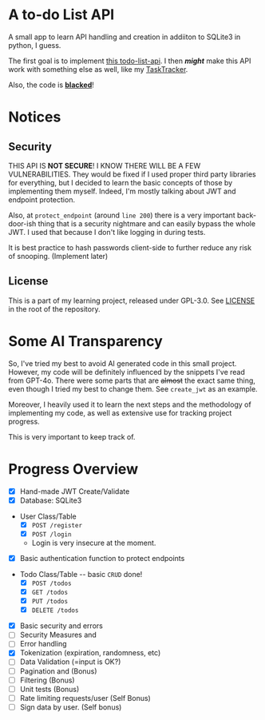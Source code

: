 # A to-do List API

A small app to learn API handling and creation in addiiton to SQLite3 in python, I guess.

The first goal is to implement [this todo-list-api](https://roadmap.sh/projects/todo-list-api).
I then **_might_** make this API work with something else as well, like my [TaskTracker](./../TaskTracker/ "tooltip").

Also, the code is [**blacked**](https://github.com/psf/black)!

# Notices

## Security

THIS API IS **NOT SECURE**! I KNOW THERE WILL BE A FEW VULNERABILITIES.
They would be fixed if I used proper third party libraries for
everything, but I decided to learn the basic concepts of those
by implementing them myself. Indeed, I'm mostly talking about
JWT and endpoint protection.

Also, at `protect_endpoint` (around `line 200`) there is a very important back-door-ish thing
that is a security nightmare and can easily bypass the whole JWT.
I used that because I don't like logging in during tests.

It is best practice to hash passwords client-side to further reduce any risk of snooping. (Implement later)

## License

This is a part of my learning project, released under GPL-3.0.
See [LICENSE](./../../LICENSE) in the root of the repository.

# Some AI Transparency

So, I've tried my best to avoid AI generated code in this small project. 
However, my code will be definitely influenced by the snippets I've read from GPT-4o.
There were some parts that are ~~almost~~ the exact same thing,
even though I tried my best to change them. See `create_jwt` as an example.

Moreover, 
I heavily used it to learn the next steps and the methodology of implementing my code,
as well as extensive use for tracking project progress.

This is very important to keep track of.

# Progress Overview

- [x] Hand-made JWT Create/Validate
- [x] Database: SQLite3
- User Class/Table
  - [x] `POST /register`
  - [x] `POST /login`
  - Login is very insecure at the moment.
- [x] Basic authentication function to protect endpoints
- Todo Class/Table -- basic `CRUD` done!
  - [x] `POST /todos`
  - [x] `GET /todos`
  - [x] `PUT /todos`
  - [x] `DELETE /todos`
- [x] Basic security and errors 
- [ ] Security Measures and 
- [ ] Error handling
- [x] Tokenization (expiration, randomness, etc)
- [ ] Data Validation (=input is OK?)
- [ ] Pagination and (Bonus)
- [ ] Filtering (Bonus)
- [ ] Unit tests (Bonus)
- [ ] Rate limiting requests/user (Self Bonus)
- [ ] Sign data by user. (Self bonus)
